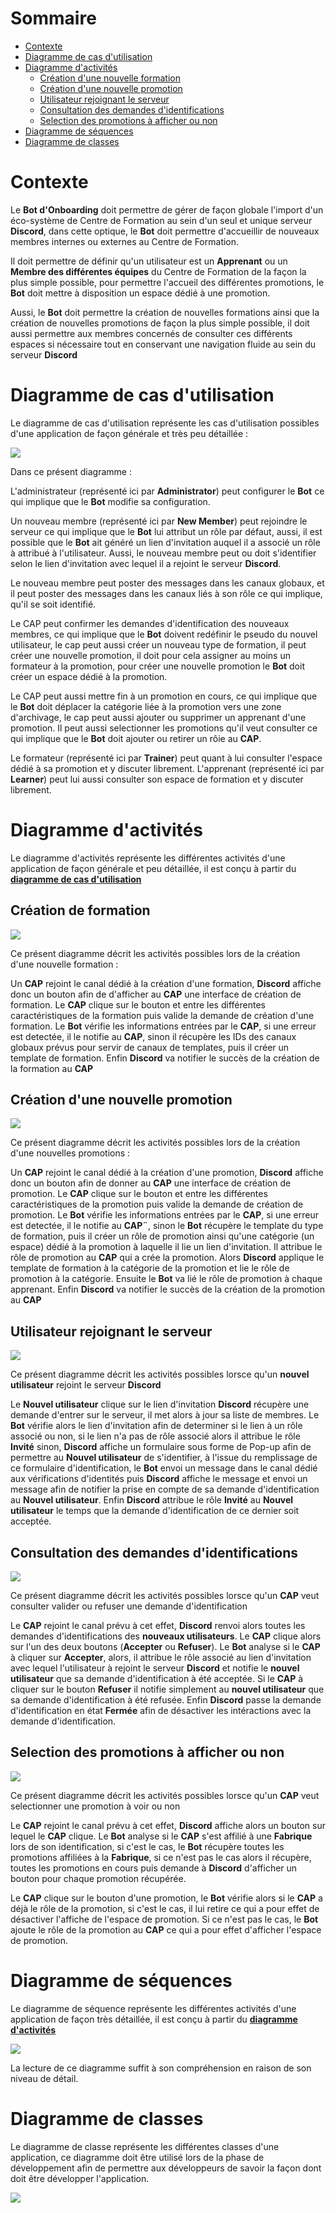 # Sommaire

- <a href='#context'>Contexte</a>
- <a href='#usecase-diagram'>Diagramme de cas d'utilisation</a>
- <a href='#activities-diagram'>Diagramme d'activités</a>
  - <a href='#activities-course-creation'>Création d'une nouvelle formation</a>
  - <a href='#activities-class-creation'>Création d'une nouvelle promotion</a>
  - <a href='#activities-user-join'>Utilisateur rejoignant le serveur</a>
  - <a href='#activities-identification-request-verification'>Consultation des demandes d'identifications</a>
  - <a href='#activities-select-class'>Selection des promotions à afficher ou non</a>
- <a href='#sequences-diagram'>Diagramme de séquences</a>
- <a href='#classes-diagram'>Diagramme de classes</a>

# Contexte <a id='context'></a>

Le **Bot d'Onboarding** doit permettre de gérer de façon globale l'import d'un éco-système de Centre de Formation au sein d'un seul et unique serveur **Discord**, 
dans cette optique, le **Bot** doit permettre d'accueillir de nouveaux membres internes ou externes au Centre de Formation.

Il doit permettre de définir qu'un utilisateur est un **Apprenant** ou un **Membre des différentes équipes** du Centre de Formation de la façon la plus simple possible, pour permettre l'accueil des différentes promotions, le **Bot** doit mettre à disposition un espace dédié à une promotion.

Aussi, le **Bot** doit permettre la création de nouvelles formations ainsi que la création de nouvelles promotions de façon la plus simple possible,
il doit aussi permettre aux membres concernés de consulter ces différents espaces si nécessaire tout en conservant une navigation fluide au sein du serveur **Discord**

# Diagramme de cas d'utilisation <a id='usecase-diagram'></a>

Le diagramme de cas d'utilisation représente les cas d'utilisation possibles d'une application de façon générale et très peu détaillée : 

<img src='assets/usecase/use-case.jpg'/>

Dans ce présent diagramme :

L'administrateur (représenté ici par **Administrator**) peut configurer le **Bot** ce qui implique que le **Bot** modifie sa configuration.

Un nouveau membre (représenté ici par **New Member**) peut rejoindre le serveur ce qui implique que le **Bot** lui attribut un rôle par défaut,
aussi, il est possible que le **Bot** ait généré un lien d'invitation auquel il a associé un rôle à attribué à l'utilisateur.
Aussi, le nouveau membre peut ou doit s'identifier selon le lien d'invitation avec lequel il a rejoint le serveur **Discord**.

Le nouveau membre peut poster des messages dans les canaux globaux, et il peut poster des messages dans les canaux liés à son rôle ce qui implique,
qu'il se soit identifié.

Le CAP peut confirmer les demandes d'identification des nouveaux membres, ce qui implique que le **Bot** doivent redéfinir le pseudo du nouvel utilisateur,
le cap peut aussi créer un nouveau type de formation, il peut créer une nouvelle promotion, il doit pour cela assigner au moins un formateur à la promotion, pour créer une nouvelle promotion le **Bot** doit créer un espace dédié à la promotion.

Le CAP peut aussi mettre fin à un promotion en cours, ce qui implique que le **Bot** doit déplacer la catégorie liée à la promotion vers une zone d'archivage,
le cap peut aussi ajouter ou supprimer un apprenant d'une promotion.
Il peut aussi selectionner les promotions qu'il veut consulter ce qui implique que le **Bot** doit ajouter ou retirer un rôie au **CAP**.

Le formateur (représenté ici par **Trainer**) peut quant à lui consulter l'espace dédié à sa promotion et y discuter librement.
L'apprenant (représenté ici par **Learner**) peut lui aussi consulter son espace de formation et y discuter librement.

# Diagramme d'activités <a id='activities-diagram'></a>

Le diagramme d'activités représente les différentes activités d'une application de façon générale et peu détaillée, il est conçu à partir du <a href='#usecase-diagram'>**diagramme de cas d'utilisation**</a>

## Création de formation <a id='activities-course-creation'></a>

<img src='assets/activities/course-creation.jpg'/>

Ce présent diagramme décrit les activités possibles lors de la création d'une nouvelle formation : 

Un **CAP** rejoint le canal dédié à la création d'une formation, **Discord** affiche donc un bouton afin de d'afficher au **CAP** une interface de création de formation.
Le **CAP** clique sur le bouton et entre les différentes caractéristiques de la formation puis valide la demande de création d'une formation.
Le **Bot** vérifie les informations entrées par le **CAP**, si une erreur est detectée, il le notifie au **CAP**, sinon il récupère les IDs des canaux globaux prévus pour servir de canaux de templates, puis il créer un template de formation.
Enfin **Discord** va notifier le succès de la création de la formation au **CAP**

## Création d'une nouvelle promotion <a id='activities-class-creation'></a>

<img src='assets/activities/class-creation.jpg'/>

Ce présent diagramme décrit les activités possibles lors de la création d'une nouvelles promotions :

Un **CAP** rejoint le canal dédié à la création d'une promotion, **Discord** affiche donc un bouton afin de donner au **CAP** une interface de création de promotion.
Le **CAP** clique sur le bouton et entre les différentes caractéristiques de la promotion puis valide la demande de création de promotion.
Le **Bot** vérifie les informations entrées par le **CAP**, si une erreur est detectée, il le notifie au **CAP¨**, sinon le **Bot** récupère le template du type de formation,
puis il créer un rôle de promotion ainsi qu'une catégorie (un espace) dédié à la promotion à laquelle il lie un lien d'invitation.
Il attribue le rôle de promotion au **CAP** qui a crée la promotion.
Alors **Discord** applique le template de formation à la catégorie de la promotion et lie le rôle de promotion à la catégorie.
Ensuite le **Bot** va lié le rôle de promotion à chaque apprenant.
Enfin **Discord** va notifier le succès de la création de la promotion au **CAP**

## Utilisateur rejoignant le serveur <a id='activities-user-join'></a>

<img src='assets/activities/user-join.jpg'/>

Ce présent diagramme décrit les activités possibles lorsce qu'un **nouvel utilisateur** rejoint le serveur **Discord**

Le **Nouvel utilisateur** clique sur le lien d'invitation
**Discord** récupère une demande d'entrer sur le serveur, il met alors à jour sa liste de membres.
Le **Bot** vérifie alors le lien d'invitation afin de determiner si le lien à un rôle associé ou non, si le lien n'a pas de rôle associé alors il attribue le rôle **Invité**
sinon, **Discord** affiche un formulaire sous forme de Pop-up afin de permettre au **Nouvel utilisateur** de s'identifier, à l'issue du remplissage de ce formulaire d'identification, le **Bot** envoi un message dans le canal dédié aux vérifications d'identités puis **Discord** affiche le message et envoi un message afin de notifier la prise en compte de sa demande d'identification au **Nouvel utilisateur**.
Enfin **Discord** attribue le rôle **Invité** au **Nouvel utilisateur** le temps que la demande d'identification de ce dernier soit acceptée.

## Consultation des demandes d'identifications <a id='activities-identification-request-verification'></a>

<img src='assets/activities/identification-request-verification.jpg'/>

Ce présent diagramme décrit les activités possibles lorsce qu'un **CAP** veut consulter valider ou refuser une demande d'identification

Le **CAP** rejoint le canal prévu à cet effet, **Discord** renvoi alors toutes les demandes d'identifications des **nouveaux utilisateurs**.
Le **CAP** clique alors sur l'un des deux boutons (**Accepter** ou **Refuser**).
Le **Bot** analyse si le **CAP** à cliquer sur **Accepter**, alors, il attribue le rôle associé au lien d'invitation avec lequel l'utilisateur à rejoint le serveur **Discord** et notifie le **nouvel utilisateur** que sa demande d'identification à été acceptée.
Si le **CAP** à cliquer sur le bouton **Refuser** il notifie simplement au **nouvel utilisateur** que sa demande d'identification à été refusée.
Enfin **Discord** passe la demande d'identification en état **Fermée** afin de désactiver les intéractions avec la demande d'identification.

## Selection des promotions à afficher ou non <a id='activities-select-class'></a>

<img src='assets/activities/select-class-to-show-hide.jpg'/>

Ce présent diagramme décrit les activités possibles lorsce qu'un **CAP** veut selectionner une promotion à voir ou non

Le **CAP** rejoint le canal prévu à cet effet, **Discord** affiche alors un bouton sur lequel le **CAP** clique.
Le **Bot** analyse si le **CAP** s'est affilié à une **Fabrique** lors de son identification, si c'est le cas,
le **Bot** récupère toutes les promotions affiliées à la **Fabrique**, si ce n'est pas le cas alors il récupère,
toutes les promotions en cours puis demande à **Discord** d'afficher un bouton pour chaque promotion récupérée.

Le **CAP** clique sur le bouton d'une promotion, le **Bot** vérifie alors si le **CAP** a déjà le rôle de la
promotion, si c'est le cas, il lui retire ce qui a pour effet de désactiver l'affiche de l'espace de promotion.
Si ce n'est pas le cas, le **Bot** ajoute le rôle de la promotion au **CAP** ce qui a pour effet d'afficher
l'espace de promotion.

# Diagramme de séquences <a id='sequences-diagram'></a>

Le diagramme de séquence représente les différentes activités d'une application de façon très détaillée, il est conçu à partir du <a href='#activities-diagram'>**diagramme d'activités**</a>

<img src='sequence.jpg'/>

La lecture de ce diagramme suffit à son compréhension en raison de son niveau de détail.

# Diagramme de classes <a id='classes-diagram'></a>

Le diagramme de classe représente les différentes classes d'une application, ce diagramme doit être utilisé lors de la phase de développement afin de permettre aux développeurs de savoir la façon dont doit être développer l'application.<br>

<img src='classes.jpg'/>

